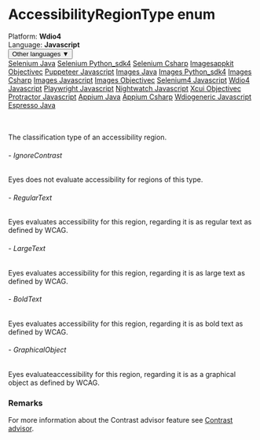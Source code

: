 # AccessibilityRegionType enum
<div class='platform-bar-container-div'><div class='platform-bar-div'>Platform:  <b> Wdio4</b>
</div><div class='platform-bar-div'>Language: <b>Javascript</b></div><div class='dropdown-button-container-div'><button class='sdk-language-dropdown-button'>Other languages ▼</button><div class='dropdown-content'>
<a href='../../selenium/java/accessibilityregiontype'>Selenium Java</a>
<a href='../../selenium/python_sdk4/accessibilityregiontype'>Selenium Python_sdk4</a>
<a href='../../selenium/csharp/accessibilityregiontype'>Selenium Csharp</a>
<a href='../../imagesappkit/objectivec/accessibilityregiontype'>Imagesappkit Objectivec</a>
<a href='../../puppeteer/javascript/accessibilityregiontype'>Puppeteer Javascript</a>
<a href='../../images/java/accessibilityregiontype'>Images Java</a>
<a href='../../images/python_sdk4/accessibilityregiontype'>Images Python_sdk4</a>
<a href='../../images/csharp/accessibilityregiontype'>Images Csharp</a>
<a href='../../images/javascript/accessibilityregiontype'>Images Javascript</a>
<a href='../../images/objectivec/accessibilityregiontype'>Images Objectivec</a>
<a href='../../selenium4/javascript/accessibilityregiontype'>Selenium4 Javascript</a>
<a href='../../wdio4/javascript/accessibilityregiontype'>Wdio4 Javascript</a>
<a href='../../playwright/javascript/accessibilityregiontype'>Playwright Javascript</a>
<a href='../../nightwatch/javascript/accessibilityregiontype'>Nightwatch Javascript</a>
<a href='../../xcui/objectivec/accessibilityregiontype'>Xcui Objectivec</a>
<a href='../../protractor/javascript/accessibilityregiontype'>Protractor Javascript</a>
<a href='../../appium/java/accessibilityregiontype'>Appium Java</a>
<a href='../../appium/csharp/accessibilityregiontype'>Appium Csharp</a>
<a href='../../wdiogeneric/javascript/accessibilityregiontype'>Wdiogeneric Javascript</a>
<a href='../../espresso/java/accessibilityregiontype'>Espresso Java</a>
</div></div><br /><br /></div>

The classification type of an accessibility region. 
###### - IgnoreContrast 
 Eyes does not evaluate accessibility for regions of this type. 
 ###### - RegularText 
 Eyes evaluates accessibility for this region, regarding it is as regular text as defined by WCAG. 
 ###### - LargeText 
 Eyes evaluates accessibility for this region, regarding it is as large text as defined by WCAG. 
 ###### - BoldText 
 Eyes evaluates accessibility for this region, regarding it is as bold text as defined by WCAG. 
 ###### - GraphicalObject 
 Eyes evaluateaccessibility for this region, regarding it is as a graphical object as defined by WCAG. 
  
 ### Remarks  
For more information about the Contrast advisor feature see [Contrast advisor](https://applitools.com/docs/features/contrast-accessibility.html).
